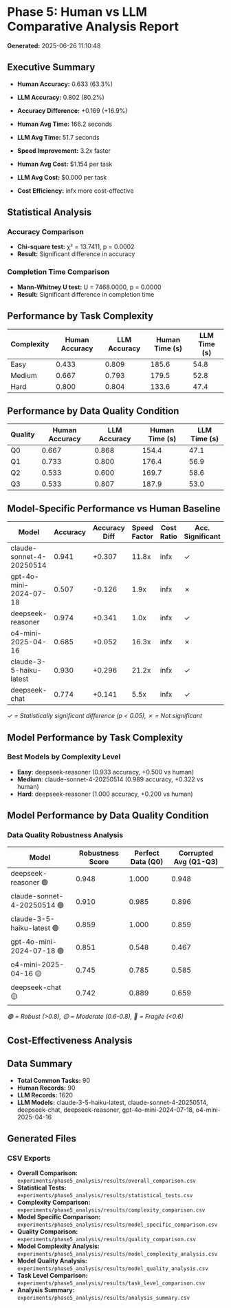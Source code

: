 # Phase 5: Human vs LLM Comparative Analysis Report
**Generated:** 2025-06-26 11:10:48

## Executive Summary

- **Human Accuracy:** 0.633 (63.3%)
- **LLM Accuracy:** 0.802 (80.2%)
- **Accuracy Difference:** +0.169 (+16.9%)

- **Human Avg Time:** 166.2 seconds
- **LLM Avg Time:** 51.7 seconds
- **Speed Improvement:** 3.2x faster

- **Human Avg Cost:** $1.154 per task
- **LLM Avg Cost:** $0.000 per task
- **Cost Efficiency:** infx more cost-effective

## Statistical Analysis

### Accuracy Comparison
- **Chi-square test:** χ² = 13.7411, p = 0.0002
- **Result:** Significant difference in accuracy

### Completion Time Comparison
- **Mann-Whitney U test:** U = 7468.0000, p = 0.0000
- **Result:** Significant difference in completion time

## Performance by Task Complexity

| Complexity | Human Accuracy | LLM Accuracy | Human Time (s) | LLM Time (s) |
|------------|----------------|--------------|----------------|--------------|
| Easy | 0.433 | 0.809 | 185.6 | 54.8 |
| Medium | 0.667 | 0.793 | 179.5 | 52.8 |
| Hard | 0.800 | 0.804 | 133.6 | 47.4 |

## Performance by Data Quality Condition

| Quality | Human Accuracy | LLM Accuracy | Human Time (s) | LLM Time (s) |
|---------|----------------|--------------|----------------|--------------|
| Q0 | 0.667 | 0.868 | 154.4 | 47.1 |
| Q1 | 0.733 | 0.800 | 176.4 | 56.9 |
| Q2 | 0.533 | 0.600 | 169.7 | 58.6 |
| Q3 | 0.533 | 0.807 | 187.9 | 53.0 |

## Model-Specific Performance vs Human Baseline

| Model | Accuracy | Accuracy Diff | Speed Factor | Cost Ratio | Acc. Significant | Time Significant |
|-------|----------|---------------|--------------|------------|------------------|------------------|
| claude-sonnet-4-20250514 | 0.941 | +0.307 | 11.8x | infx | ✓ | ✓ |
| gpt-4o-mini-2024-07-18 | 0.507 | -0.126 | 1.9x | infx | ✗ | ✓ |
| deepseek-reasoner | 0.974 | +0.341 | 1.0x | infx | ✓ | ✗ |
| o4-mini-2025-04-16 | 0.685 | +0.052 | 16.3x | infx | ✗ | ✓ |
| claude-3-5-haiku-latest | 0.930 | +0.296 | 21.2x | infx | ✓ | ✓ |
| deepseek-chat | 0.774 | +0.141 | 5.5x | infx | ✓ | ✓ |

*✓ = Statistically significant difference (p < 0.05), ✗ = Not significant*

## Model Performance by Task Complexity

### Best Models by Complexity Level

- **Easy**: deepseek-reasoner (0.933 accuracy, +0.500 vs human)
- **Medium**: claude-sonnet-4-20250514 (0.989 accuracy, +0.322 vs human)
- **Hard**: deepseek-reasoner (1.000 accuracy, +0.200 vs human)

## Model Performance by Data Quality Condition

### Data Quality Robustness Analysis

| Model | Robustness Score | Perfect Data (Q0) | Corrupted Avg (Q1-Q3) |
|-------|------------------|-------------------|------------------------|
| deepseek-reasoner 🟢 | 0.948 | 1.000 | 0.948 |
| claude-sonnet-4-20250514 🟢 | 0.910 | 0.985 | 0.896 |
| claude-3-5-haiku-latest 🟢 | 0.859 | 1.000 | 0.859 |
| gpt-4o-mini-2024-07-18 🟢 | 0.851 | 0.548 | 0.467 |
| o4-mini-2025-04-16 🟡 | 0.745 | 0.785 | 0.585 |
| deepseek-chat 🟡 | 0.742 | 0.889 | 0.659 |

*🟢 = Robust (>0.8), 🟡 = Moderate (0.6-0.8), 🔴 = Fragile (<0.6)*

## Cost-Effectiveness Analysis

## Data Summary

- **Total Common Tasks:** 90
- **Human Records:** 90
- **LLM Records:** 1620
- **LLM Models:** claude-3-5-haiku-latest, claude-sonnet-4-20250514, deepseek-chat, deepseek-reasoner, gpt-4o-mini-2024-07-18, o4-mini-2025-04-16

## Generated Files

### CSV Exports
- **Overall Comparison:** `experiments/phase5_analysis/results/overall_comparison.csv`
- **Statistical Tests:** `experiments/phase5_analysis/results/statistical_tests.csv`
- **Complexity Comparison:** `experiments/phase5_analysis/results/complexity_comparison.csv`
- **Model Specific Comparison:** `experiments/phase5_analysis/results/model_specific_comparison.csv`
- **Quality Comparison:** `experiments/phase5_analysis/results/quality_comparison.csv`
- **Model Complexity Analysis:** `experiments/phase5_analysis/results/model_complexity_analysis.csv`
- **Model Quality Analysis:** `experiments/phase5_analysis/results/model_quality_analysis.csv`
- **Task Level Comparison:** `experiments/phase5_analysis/results/task_level_comparison.csv`
- **Analysis Summary:** `experiments/phase5_analysis/results/analysis_summary.csv`
